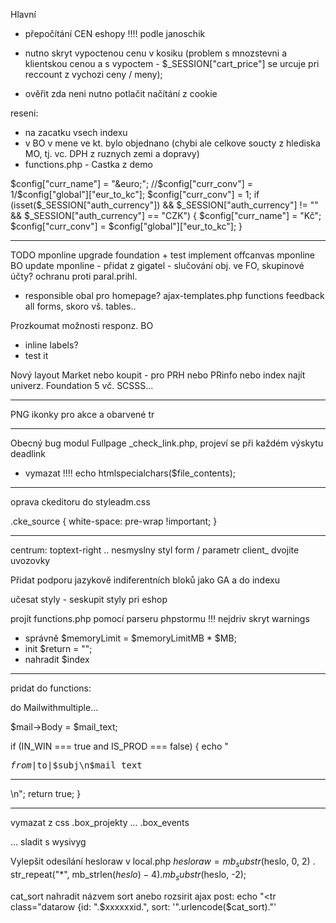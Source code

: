 Hlavní
- přepočítání CEN eshopy !!!!   podle janoschik

- nutno skryt vypoctenou cenu v kosiku (problem s mnozstevni a klientskou cenou a s vypoctem - $_SESSION["cart_price"] se urcuje pri reccount z vychozi ceny / meny); 
- ověřit zda neni nutno potlačit načítání z cookie

reseni:
- na zacatku vsech indexu
- v BO v mene ve kt. bylo objednano (chybi ale celkove soucty z hlediska MO, tj. vc. DPH z ruznych zemi a dopravy)
- functions.php - Castka z demo

$config["curr_name"] = "&euro;";
//$config["curr_conv"] = 1/$config["global"]["eur_to_kc"];
$config["curr_conv"] = 1;
if (isset($_SESSION["auth_currency"]) && $_SESSION["auth_currency"] != "" && $_SESSION["auth_currency"] == "CZK") {
  $config["curr_name"] = "Kč";
  $config["curr_conv"] = $config["global"]["eur_to_kc"];
}




******************************************

TODO
mponline upgrade foundation + test implement offcanvas
mponline BO update
mponline - přidat z gigatel - slučování obj. ve FO, skupinové účty?  ochranu proti paral.prihl.

- responsible
obal pro homepage?
ajax-templates.php
functions
feedback
all forms, skoro vš. tables..

Prozkoumat možnosti responz. BO 
- inline labels?
- test it

Nový layout Market nebo koupit  - pro PRH nebo PRinfo nebo index  najít univerz. Foundation 5 vč. SCSSS...

*******************************************

PNG ikonky pro akce a obarvené tr

*******************************************

Obecný bug
modul Fullpage _check_link.php, projeví se při každém výskytu deadlink
- vymazat !!!! echo htmlspecialchars($file_contents);


*******************************************
oprava ckeditoru   do styleadm.css

.cke_source {
  white-space: pre-wrap !important; 
}

*******************************************

centrum:
toptext-right   .. nesmyslny styl
form / parametr client_ dvojite uvozovky


Přidat podporu jazykově indiferentních bloků jako GA
a do indexu
<?php
if (!empty($block["GA"])) echo stripslashes($block["GA"]);
?>

učesat styly - seskupit styly pri eshop

projít functions.php pomocí parseru phpstormu !!!
 nejdriv skryt warnings
- správně $memoryLimit = $memoryLimitMB * $MB;
- init $return = "";
- nahradit $index


************************

pridat do functions:

do Mailwithmultiple…

  $mail->Body = $mail_text;

  if (IN_WIN === true and IS_PROD === false) {
    echo "<pre>$from|$to|$subj\n$mail_text</pre><hr />\n";
    return true;
  }


************************

vymazat z css
.box_projekty …
.box_events

… sladit s wysivyg

Vylepšit odesílání hesloraw  v local.php
$hesloraw = mb_substr($heslo, 0, 2) . str_repeat("*", mb_strlen($heslo)-4) . mb_substr($heslo, -2);


cat_sort nahradit názvem sort anebo rozsirit ajax post:
echo "<tr class=\"datarow {id: ".$xxxxxxid.", sort: '".urlencode($cat_sort)."'
